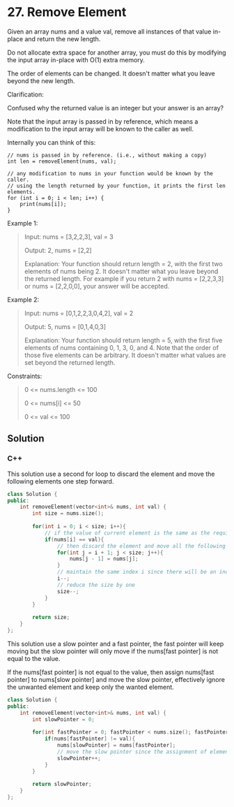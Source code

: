 # 27. Remove Element

Given an array nums and a value val, remove all instances of that value in-place and return the new length.

Do not allocate extra space for another array, you must do this by modifying the input array in-place with O(1) extra memory.

The order of elements can be changed. It doesn't matter what you leave beyond the new length.

Clarification:

Confused why the returned value is an integer but your answer is an array?

Note that the input array is passed in by reference, which means a modification to the input array will be known to the caller as well.

Internally you can think of this:

    // nums is passed in by reference. (i.e., without making a copy)
    int len = removeElement(nums, val);

    // any modification to nums in your function would be known by the caller.
    // using the length returned by your function, it prints the first len elements.
    for (int i = 0; i < len; i++) {
        print(nums[i]);
    } 

Example 1:

> Input: nums = [3,2,2,3], val = 3
> 
> Output: 2, nums = [2,2]
> 
> Explanation: Your function should return length = 2, with the first two elements of nums being 2. It doesn't matter what you leave beyond the returned length. For example if you return 2 with nums = [2,2,3,3] or nums = [2,2,0,0], your answer will be accepted.

Example 2:

> Input: nums = [0,1,2,2,3,0,4,2], val = 2
> 
> Output: 5, nums = [0,1,4,0,3]
> 
> Explanation: Your function should return length = 5, with the first five elements of nums containing 0, 1, 3, 0, and 4. Note that the order of those five elements can be arbitrary. It doesn't matter what values are set beyond the returned length.

Constraints:

> 0 <= nums.length <= 100
> 
> 0 <= nums[i] <= 50
> 
> 0 <= val <= 100

## Solution

### C++

This solution use a second for loop to discard the element and move the following elements one step forward.
```C++
class Solution {
public:
    int removeElement(vector<int>& nums, int val) {
        int size = nums.size();
        
        for(int i = 0; i < size; i++){
            // if the value of current element is the same as the required value
            if(nums[i] == val){
                // then discard the element and move all the following elements one step forward.
                for(int j = i + 1; j < size; j++){
                    nums[j - 1] = nums[j];
                }
                // maintain the same index i since there will be an increment of i at the end of the loop.
                i--;
                // reduce the size by one
                size--;
            }
        }
        
        return size;
    }
};
```

This solution use a slow pointer and a fast pointer, the fast pointer will keep moving but the slow pointer will only move if the nums[fast pointer] is not equal to the value.

If the nums[fast pointer] is not equal to the value, then assign nums[fast pointer] to nums[slow pointer] and move the slow pointer, effectively ignore the unwanted element and keep only the wanted element.

```C++
class Solution {
public:
    int removeElement(vector<int>& nums, int val) {
        int slowPointer = 0;
        
        for(int fastPointer = 0; fastPointer < nums.size(); fastPointer++){            
            if(nums[fastPointer] != val){
                nums[slowPointer] = nums[fastPointer];
                // move the slow pointer since the assignment of element to current index is done.
                slowPointer++;
            }
        }
        
        return slowPointer;
    }
};
```
